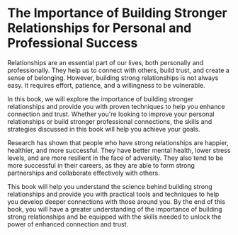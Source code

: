 The Importance of Building Stronger Relationships for Personal and Professional Success
================================================================================================================

Relationships are an essential part of our lives, both personally and professionally. They help us to connect with others, build trust, and create a sense of belonging. However, building strong relationships is not always easy. It requires effort, patience, and a willingness to be vulnerable.

In this book, we will explore the importance of building stronger relationships and provide you with proven techniques to help you enhance connection and trust. Whether you're looking to improve your personal relationships or build stronger professional connections, the skills and strategies discussed in this book will help you achieve your goals.

Research has shown that people who have strong relationships are happier, healthier, and more successful. They have better mental health, lower stress levels, and are more resilient in the face of adversity. They also tend to be more successful in their careers, as they are able to form strong partnerships and collaborate effectively with others.

This book will help you understand the science behind building strong relationships and provide you with practical tools and techniques to help you develop deeper connections with those around you. By the end of this book, you will have a greater understanding of the importance of building strong relationships and be equipped with the skills needed to unlock the power of enhanced connection and trust.
